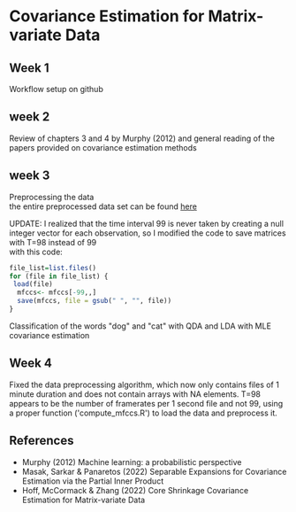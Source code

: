 
<!-- README.md is generated from README.Rmd. Please edit that file -->

# Covariance Estimation for Matrix-variate Data

## Week 1<br>
Workflow setup on github<br>

## week 2<br>
Review of chapters 3 and 4 by Murphy (2012) and general reading of the papers provided on covariance estimation methods<br>

## week 3<br>
Preprocessing the data<br>
the entire preprocessed data set can be found [here](https://drive.google.com/file/d/1fgwxos-W09WDOus4223DKIhLCvJItQsz/view?usp=share_link)

UPDATE:
I realized that the time interval 99 is never taken by creating a null integer vector for each observation, so I modified the code to save matrices with T=98 instead of 99<br>
with this code:<br>
```R
file_list=list.files()
for (file in file_list) {
 load(file) 
  mfccs<- mfccs[-99,,]
  save(mfccs, file = gsub(" ", "", file))
}
```

Classification of the words "dog" and "cat" with QDA and LDA with MLE covariance estimation <br>

## Week 4<br>
Fixed the data preprocessing algorithm, which now only contains files of 1 minute duration and does not contain arrays with NA elements. T=98 appears to be the number of framerates per 1 second file and not 99, using a proper function ('compute_mfccs.R') to load the data and preprocess it.<br>


## References

- Murphy (2012) Machine learning: a probabilistic perspective
- Masak, Sarkar & Panaretos (2022) Separable Expansions for Covariance Estimation via the Partial Inner Product
- Hoff, McCormack & Zhang (2022) Core Shrinkage Covariance Estimation for Matrix-variate Data
